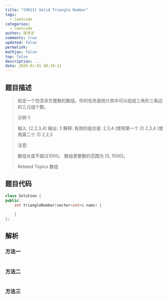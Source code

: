 ```yaml
---
title: "[0611] Valid Triangle Number"
tags:
  - leetcode
categories:
  - leetcode
author: 张学志
comments: true
updated: false
permalink:
mathjax: false
top: false
description: ...
date: 2020-01-01 00:10:11
---
```


## 题目描述

> 给定一个包含非负整数的数组，你的任务是统计其中可以组成三角形三条边的三元组个数。 
> 
> 示例 1: 
> 
> 
> 输入: [2,2,3,4]
> 输出: 3
> 解释:
> 有效的组合是: 
> 2,3,4 (使用第一个 2)
> 2,3,4 (使用第二个 2)
> 2,2,3
> 
> 
> 注意: 
> 
> 
> 数组长度不超过1000。 
> 数组里整数的范围为 [0, 1000]。 
> 
> Related Topics 数组

## 题目代码

```cpp
class Solution {
public:
    int triangleNumber(vector<int>& nums) {
        
    }
};
```

## 解析

### 方法一

```cpp

```

### 方法二

```cpp

```

### 方法三

```cpp

```

